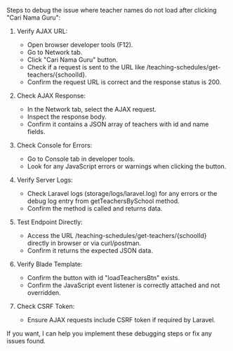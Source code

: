 Steps to debug the issue where teacher names do not load after clicking "Cari Nama Guru":

1. Verify AJAX URL:
   - Open browser developer tools (F12).
   - Go to Network tab.
   - Click "Cari Nama Guru" button.
   - Check if a request is sent to the URL like /teaching-schedules/get-teachers/{schoolId}.
   - Confirm the request URL is correct and the response status is 200.

2. Check AJAX Response:
   - In the Network tab, select the AJAX request.
   - Inspect the response body.
   - Confirm it contains a JSON array of teachers with id and name fields.

3. Check Console for Errors:
   - Go to Console tab in developer tools.
   - Look for any JavaScript errors or warnings when clicking the button.

4. Verify Server Logs:
   - Check Laravel logs (storage/logs/laravel.log) for any errors or the debug log entry from getTeachersBySchool method.
   - Confirm the method is called and returns data.

5. Test Endpoint Directly:
   - Access the URL /teaching-schedules/get-teachers/{schoolId} directly in browser or via curl/postman.
   - Confirm it returns the expected JSON data.

6. Verify Blade Template:
   - Confirm the button with id "loadTeachersBtn" exists.
   - Confirm the JavaScript event listener is correctly attached and not overridden.

7. Check CSRF Token:
   - Ensure AJAX requests include CSRF token if required by Laravel.

If you want, I can help you implement these debugging steps or fix any issues found.
